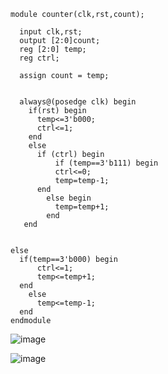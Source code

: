     module counter(clk,rst,count);
  
      input clk,rst;
      output [2:0]count;
      reg [2:0] temp;
      reg ctrl;
  
      assign count = temp;

  
      always@(posedge clk) begin
        if(rst) begin
          temp<=3'b000;
          ctrl<=1;
        end
        else
          if (ctrl) begin
              if (temp==3'b111) begin
              ctrl<=0;
              temp=temp-1;
          end
            else begin
              temp=temp+1;
            end
       end
    
    
    else
      if(temp==3'b000) begin
          ctrl<=1;
          temp<=temp+1;
      end
        else
          temp<=temp-1;
      end
    endmodule

![image](https://github.com/user-attachments/assets/1817fae9-5233-4289-b229-f0ed65f2392c)


![image](https://github.com/user-attachments/assets/cfb91a18-e591-4678-9080-bf2e4d7d045e)
